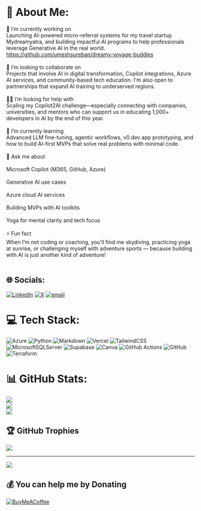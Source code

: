 # 💫 About Me:
🎯 I’m currently working on<br>Launching AI-powered micro-referral systems for my travel startup Mydreamyatra, and building impactful AI programs to help professionals leverage Generative AI in the real world.<br>https://github.com/umeshsureban/dreamy-voyage-buddies<br><br>🤝 I’m looking to collaborate on<br>Projects that involve AI in digital transformation, Copilot integrations, Azure AI services, and community-based tech education. I'm also open to partnerships that expand AI training to underserved regions.<br><br>🙋‍♂️ I’m looking for help with<br>Scaling my Copilot2AI challenge—especially connecting with companies, universities, and mentors who can support us in educating 1,000+ developers in AI by the end of this year.<br><br>🌱 I’m currently learning<br>Advanced LLM fine-tuning, agentic workflows, v0.dev app prototyping, and how to build AI-first MVPs that solve real problems with minimal code.<br><br>💬 Ask me about<br><br>Microsoft Copilot (M365, GitHub, Azure)<br><br>Generative AI use cases<br><br>Azure cloud AI services<br><br>Building MVPs with AI toolkits<br><br>Yoga for mental clarity and tech focus<br><br>⚡ Fun fact<br>When I’m not coding or coaching, you’ll find me skydiving, practicing yoga at sunrise, or challenging myself with adventure sports — because building with AI is just another kind of adventure!<br><br>


## 🌐 Socials:
[![LinkedIn](https://img.shields.io/badge/LinkedIn-%230077B5.svg?logo=linkedin&logoColor=white)](https://linkedin.com/in/umeshsureban) [![X](https://img.shields.io/badge/X-black.svg?logo=X&logoColor=white)](https://x.com/umeshsureban) [![email](https://img.shields.io/badge/Email-D14836?logo=gmail&logoColor=white)](mailto:umesh.sureban@gmail.com) 

# 💻 Tech Stack:
![Azure](https://img.shields.io/badge/azure-%230072C6.svg?style=for-the-badge&logo=microsoftazure&logoColor=white) ![Python](https://img.shields.io/badge/python-3670A0?style=for-the-badge&logo=python&logoColor=ffdd54) ![Markdown](https://img.shields.io/badge/markdown-%23000000.svg?style=for-the-badge&logo=markdown&logoColor=white) ![Vercel](https://img.shields.io/badge/vercel-%23000000.svg?style=for-the-badge&logo=vercel&logoColor=white) ![TailwindCSS](https://img.shields.io/badge/tailwindcss-%2338B2AC.svg?style=for-the-badge&logo=tailwind-css&logoColor=white) ![MicrosoftSQLServer](https://img.shields.io/badge/Microsoft%20SQL%20Server-CC2927?style=for-the-badge&logo=microsoft%20sql%20server&logoColor=white) ![Supabase](https://img.shields.io/badge/Supabase-3ECF8E?style=for-the-badge&logo=supabase&logoColor=white) ![Canva](https://img.shields.io/badge/Canva-%2300C4CC.svg?style=for-the-badge&logo=Canva&logoColor=white) ![GitHub Actions](https://img.shields.io/badge/github%20actions-%232671E5.svg?style=for-the-badge&logo=githubactions&logoColor=white) ![GitHub](https://img.shields.io/badge/github-%23121011.svg?style=for-the-badge&logo=github&logoColor=white) ![Terraform](https://img.shields.io/badge/terraform-%235835CC.svg?style=for-the-badge&logo=terraform&logoColor=white)
# 📊 GitHub Stats:
![](https://github-readme-stats.vercel.app/api?username=umeshsureban&theme=dark&hide_border=false&include_all_commits=false&count_private=false)<br/>
![](https://nirzak-streak-stats.vercel.app/?user=umeshsureban&theme=dark&hide_border=false)<br/>
![](https://github-readme-stats.vercel.app/api/top-langs/?username=umeshsureban&theme=dark&hide_border=false&include_all_commits=false&count_private=false&layout=compact)

## 🏆 GitHub Trophies
![](https://github-profile-trophy.vercel.app/?username=umeshsureban&theme=radical&no-frame=false&no-bg=true&margin-w=4)

---
[![](https://visitcount.itsvg.in/api?id=umeshsureban&icon=0&color=0)](https://visitcount.itsvg.in)

  ## 💰 You can help me by Donating
  [![BuyMeACoffee](https://img.shields.io/badge/Buy%20Me%20a%20Coffee-ffdd00?style=for-the-badge&logo=buy-me-a-coffee&logoColor=black)](https://buymeacoffee.com/umeshsureban) 

  
<!-- Proudly created with GPRM ( https://gprm.itsvg.in ) -->
